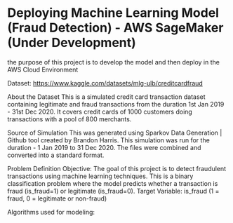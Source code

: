 # Deploying Machine Learning Model (Fraud Detection) - AWS SageMaker (Under Development)

the purpose of this project is to develop the model and then deploy in the AWS Cloud Environment

Dataset:
https://www.kaggle.com/datasets/mlg-ulb/creditcardfraud

About the Dataset
This is a simulated credit card transaction dataset containing legitimate and fraud transactions from the duration 1st Jan 2019 - 31st Dec 2020. It covers credit cards of 1000 customers doing transactions with a pool of 800 merchants.

Source of Simulation
This was generated using Sparkov Data Generation | Github tool created by Brandon Harris. This simulation was run for the duration - 1 Jan 2019 to 31 Dec 2020. The files were combined and converted into a standard format.

Problem Definition
Objective: The goal of this project is to detect fraudulent transactions using machine learning techniques. This is a binary classification problem where the model predicts whether a transaction is fraud (is_fraud=1) or legitimate (is_fraud=0).
Target Variable: is_fraud (1 = fraud, 0 = legitimate or non-fraud)

Algorithms used for modeling:
